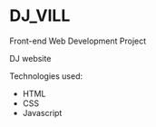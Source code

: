 # DJ_VILL
 Front-end Web Development Project

 DJ website

 Technologies used:
  - HTML
  - CSS
  - Javascript
